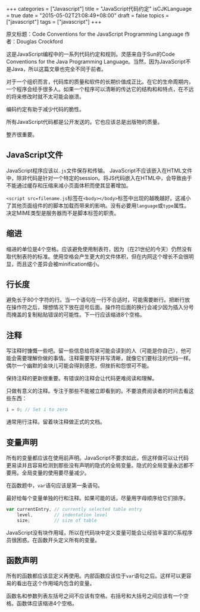 +++
categories = ["Javascript"]
title  = "JavaScript代码约定"
isCJKLanguage = true
date = "2015-05-02T21:08:49+08:00"
draft = false
topics = ["javascript"]
tags = ["javascript"]
+++

原文标题：Code Conventions for the JavaScript Programming Language
作者：Douglas Crockford

这是JavaScript编程中的一系列代码约定和规则。灵感来自于Sun的Code Conventions for the Java Programming Language。当然，因为JavaScript不是Java，所以这篇文章也完全不同于前者。

对于一个组织而言，代码库的质量和软件的长期价值成正比。在它的生命周期内，一个程序会经手很多人。如果一个程序可以清晰的传达它的结构和和特点，在不远的将来修改时就不太可能会崩溃。

编码约定有助于减少代码的脆性。

所有JavaScript代码都是公开发送的。它也应该总是出版物的质量。

整齐很重要。

## JavaScript文件

JavaScript程序应该以`.js`文件保存和传输。
JavaScript不应该嵌入在HTML文件中，除非代码是针对一个特定的session。将JS代码嵌入在HTML中，会导致由于不能通过缓存和压缩来减小页面体积而使其显著增加。

`<script src=filename.js`标签在`<body></body>`标签中出现的越晚越好。这减小了其他页面组件的的脚本加载而带来的影响。没有必要用`language`或`type`属性。决定MIME类型是服务器而不是脚本标签的职责。

## 缩进

缩进的单位是4个空格。应该避免使用制表符，因为（在21世纪的今天）仍然没有取代制表符的标准。使用空格会产生更大的文件体积，但在内网这个增长不会很明显，而且这个差异会被minification缩小。

## 行长度

避免长于80个字符的行。当一个语句在一行不合适时，可能需要断行。把断行放在操作符之后，理想情况下放在逗号后面。操作符后面的换行会减少因为插入分号而掩盖的复制粘贴错误的可能性。下一行应该缩进8个空格。

## 注释

写注释时慷慨一些吧。留一些信息给将来可能会读到的人（可能是你自己），他可能会需要理解你做的事情。注释需要写好并写清晰，就像它们要标注的代码一样。偶尔一个幽默的金块儿可能会得到感恩，但挫折和怨恨可不能。

保持注释的更新很重要。有错误的注释会让代码更难阅读和理解。

只做有意义的注释。专注于那些不能被立即看到的。不要浪费阅读者的时间去看这些东西：
```javascript
i = 0; // Set i to zero
```
通常用行注释。留着块注释做正式的文档。

## 变量声明

所有的变量都应该在使用前声明。JavaScript不要求如此，但这样做可以让代码更易读并且容易检测到那些没有声明的隐式的全局变量。隐式的全局变量永远都不要用。全局变量的使用要尽量减少。

在函数题中，`var`语句应该是第一条语句。

最好给每个变量单独的行和注释。如果可能的话，尽量用字母顺序给它们排序。
```javascript
var currentEntry, // currently selected table entry
    level,        // indentation level
    size;         // size of table
```
JavaScript没有块作用域，所以在代码块中定义变量可能会让经验丰富的C系程序员很困惑。在函数开头定义所有的变量。

## 函数声明

所有的函数都应该显定义再使用。内部函数应该位于`var`语句之后。这样可以更容易的看出在这个作用域内包含的变量。

函数名和参数列表左括号之间不应该有空格。右括号和大括号之间应该有一个空格。函数体应该缩进4个空格。
